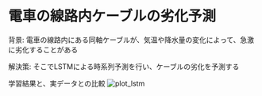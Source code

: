 # 電車の線路内ケーブルの劣化予測

背景: 電車の線路内にある同軸ケーブルが、気温や降水量の変化によって、急激に劣化することがある

解決策: そこでLSTMによる時系列予測を行い、ケーブルの劣化を予測する

学習結果と、実データとの比較
![plot_lstm](https://user-images.githubusercontent.com/121378168/222908102-66cf6b90-a4ce-44da-8598-2d8c48931b61.jpeg)
